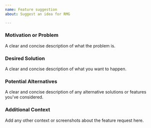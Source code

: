 ```yaml
---
name: Feature suggestion
about: Suggest an idea for RMG

---
```


<!-- Thanks for contributing a feature suggestion! Please try to provide as much detail as possible. This template is provided as a guide, which you can modify as needed. Also, try searching GitHub issues to see if someone has previously suggested a similar feature. -->

### Motivation or Problem
A clear and concise description of what the problem is.

### Desired Solution
A clear and concise description of what you want to happen.

### Potential Alternatives
A clear and concise description of any alternative solutions or features you've considered.

### Additional Context
Add any other context or screenshots about the feature request here.
